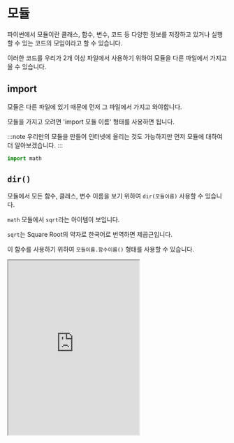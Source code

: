 # 모듈

파이썬에서 모듈이란 클래스, 함수, 변수, 코드 등 다양한 정보를 저장하고 있거나 실행할 수 있는 코드의 모임이라고 할 수 있습니다.

이러한 코드를 우리가 2개 이상 파일에서 사용하기 위하여 모듈을 다른 파일에서 가지고 올 수 있습니다.

## import

모듈은 다른 파일에 있기 때문에 먼저 그 파일에서 가지고 와야합니다.

모듈을 가지고 오려면 'import 모듈 이름' 형태를 사용하면 됩니다.

:::note
우리만의 모듈을 만들어 인터넷에 올리는 것도 가능하지만 먼저 모듈에 대하여 더 알아보겠습니다.
:::

```py
import math
```

## `dir()`

모듈에서 모든 함수, 클래스, 변수 이름을 보기 위하여 `dir(모듈이름)` 사용할 수 있습니다.

`math` 모듈에서 `sqrt`라는 아이템이 보입니다.

`sqrt`는 Square Root의 약자로 한국어로 번역하면 제곱근입니다.

이 함수를 사용하기 위하여 `모듈이름.함수이름()` 형태를 사용할 수 있습니다.

<iframe
  loading="lazy"
  title="Python IDLE Trinket"
  src="https://trinket.io/embed/python3/cc5f724ff2"
  height="400"
/>

## 'as' 키워드

만일 `abcdefghijklmnopqrstuvwxyz`라는 모듈이 있다고 가정해 봅시다.

그렇다면 `abcdefgjijklmnopqrstuvwxyz` 모듈의 `abc` 함수를 이용하기 위하여 `abcdefghijklmnopqrstuvwxyz.abc()` 코드를 실행하기 위하여 항상 a부터 z까지 다 쳐야합니다.

그래서 긴 모듈 이름의 불편함을 최소화하기 위하여 다음과 같은 두 가지의 방법이 있습니다.

1. 새로운 변수를 만들어 모듈 저장

```py
import abcdefghijklmnopqrstuvwxyz

alphabet = abcdefghijklmnopqrstuvwxyz

alphabet.abc()
abcdefghibjkmnopqrstuvwxyz.abc() #위의 코드와 같음
```

2. as 이용하기

```py
import abcdefghijklmnopqrstuvwxyz as alphabet
alphabet.abc()
```

## 나만의 모듈 만들기

조금 더 재미있는 프로젝트 하나를 만들어 보겠습니다. 바로 우리만의 모듈을 만들어서 짝수인지 홀수인지 계산할 수 있는 함수를 만들 것입니다.

우리의 모듈 이름을 `OEM`(Odd, Even Module)로 정하려면 파일의 이름은 'OEM'으로 만들면 됩니다.

```py
#OEM
def isEven(num):
  return num % 2 == 0

def isOdd(num):
  return num % 2 == 1
```

그리고 우리의 중요한 코드를 담을 `main.py` 파일을 만드세요.

`isEven`을 사용하기 위하여 `isEven`을 가지고 오겠습니다.

```py
#main
from OEM import isEven
print(isEven(3)) #False가 출력됩니다
```

하지만 `isEven`만 사용이 가능하고 `isOdd`는 불가능합니다.

그래서 모든 함수를 가지고 오기 위하여 `*`를 사용할 수 있습니다

```py
from OEM import *
print(OEM.isEven(3)) #False가 출력됩니다
print(OEM.isOdd(5)) #True가 출력됩니다
```

하지만 이 방법을 사용하지 마세요 (느립니다)!

`import OEM`을 사용하면 더 좋습니다.

<iframe
  loading="lazy"
  title="Python IDLE Trinket"
  src="https://trinket.io/embed/python3/18e9b5aa47"
  height="400"
/>

## 모듈 출판하기

모듈을 PyPi에 출판이 가능합니다.

출판하면 전 세계 사람들이 `pip install`을 실행하면 우리의 코드를 내려받는 것이 가능합니다.

터미널에 다음과 같은 코드를 실행하세요.

```sh
python filename.py register -r
```

## 모듈 - `__import__()`

파이썬에서 `__import()__` 함수를 사용한다면 모듈을 불러올 수 있습니다.

```py
OS = __import__("os")
```

나만의 모듈은 모듈 파일의 주소를 적어주면 됩니다.

```py
myMod = __import__(r"C:\main.py")
```

파일의 주소는 VSCode에서 파일에 우클릭하고 `Copy path`를 누르면 복사할 수 있습니다.

## 모듈 사용할 수 있는 범위

하지만 모듈을 사용하기 위하여 우리는 우리의 매인 코드를 저장한 곳의 파일에만 모듈 파일을 저장할 수 있습니다.
